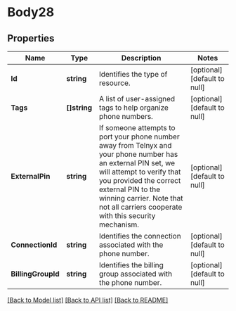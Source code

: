 # Body28

## Properties
Name | Type | Description | Notes
------------ | ------------- | ------------- | -------------
**Id** | **string** | Identifies the type of resource. | [optional] [default to null]
**Tags** | **[]string** | A list of user-assigned tags to help organize phone numbers. | [optional] [default to null]
**ExternalPin** | **string** | If someone attempts to port your phone number away from Telnyx and your phone number has an external PIN set, we will attempt to verify that you provided the correct external PIN to the winning carrier. Note that not all carriers cooperate with this security mechanism. | [optional] [default to null]
**ConnectionId** | **string** | Identifies the connection associated with the phone number. | [optional] [default to null]
**BillingGroupId** | **string** | Identifies the billing group associated with the phone number. | [optional] [default to null]

[[Back to Model list]](../README.md#documentation-for-models) [[Back to API list]](../README.md#documentation-for-api-endpoints) [[Back to README]](../README.md)

